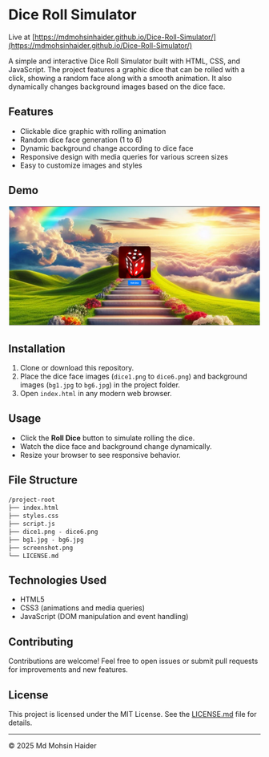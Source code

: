 # Dice Roll Simulator

Live at [https://mdmohsinhaider.github.io/Dice-Roll-Simulator/](https://mdmohsinhaider.github.io/Dice-Roll-Simulator/)

A simple and interactive Dice Roll Simulator built with HTML, CSS, and JavaScript. The project features a graphic dice that can be rolled with a click, showing a random face along with a smooth animation. It also dynamically changes background images based on the dice face.

## Features

- Clickable dice graphic with rolling animation
- Random dice face generation (1 to 6)
- Dynamic background change according to dice face
- Responsive design with media queries for various screen sizes
- Easy to customize images and styles

## Demo

![Demo Screenshot](screenshot.png)

## Installation

1. Clone or download this repository.
2. Place the dice face images (`dice1.png` to `dice6.png`) and background images (`bg1.jpg` to `bg6.jpg`) in the project folder.
3. Open `index.html` in any modern web browser.

## Usage

- Click the **Roll Dice** button to simulate rolling the dice.
- Watch the dice face and background change dynamically.
- Resize your browser to see responsive behavior.

## File Structure
```
/project-root
├── index.html
├── styles.css
├── script.js
├── dice1.png - dice6.png
├── bg1.jpg - bg6.jpg
├── screenshot.png
└── LICENSE.md
```


## Technologies Used

- HTML5
- CSS3 (animations and media queries)
- JavaScript (DOM manipulation and event handling)

## Contributing

Contributions are welcome! Feel free to open issues or submit pull requests for improvements and new features.

## License

This project is licensed under the MIT License. See the [LICENSE.md](LICENSE.md) file for details.

---

© 2025 Md Mohsin Haider
